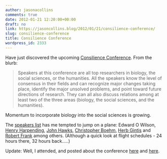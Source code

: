 ```yaml
---
author: jasonacollins
comments: true
date: 2012-01-21 12:20:00+00:00
draft: no
link: https://jasoncollins.blog/2012/01/21/consilience-conference/
slug: consilience-conference
title: Consilience Conference
wordpress_id: 2333
---
```


Have just discovered the upcoming [Consilience Conference](http://consilienceconference.com/). From the blurb:


<blockquote>Speakers at this conference are all top researchers in biology, the social sciences, or the humanities. All the speakers know the level of consensus in their fields and can recognize major changes taking place, identify the major unsolved problems, and point toward future directions of research. They can all also discuss relations among at least two of the three areas (biology, the social sciences, and the humanities).</blockquote>


Momentum to incorporate biology into the social sciences is growing.

The [speakers list](http://consilienceconference.com/invited-speakers) has me tempted to jump on a plane: Edward O Wilson, [Henry Harpending](http://www.amazon.com/gp/product/0465020429/ref=as_li_ss_tl?ie=UTF8&tag=evolvieconom-20&linkCode=as2&camp=1789&creative=390957&creativeASIN=0465020429), [John Hawks](http://johnhawks.net/weblog), [Christopher Boehm](http://www.amazon.com/gp/product/0674006917/ref=as_li_ss_tl?ie=UTF8&tag=evolvieconom-20&linkCode=as2&camp=1789&creative=390957&creativeASIN=0674006917), [Herb Gintis](http://www.amazon.com/gp/product/0691151253/ref=as_li_ss_tl?ie=UTF8&tag=evolvieconom-20&linkCode=as2&camp=1789&creative=390957&creativeASIN=0691151253) and [Robert Frank](https://jasoncollins.blog/2011/10/franks-the-darwin-economy/) among others. (Although a quick look at flight schedules - 24 hours there, 32 hours back.....)

Update: Well, I attended, and posted about the conference [here](https://jasoncollins.blog/2012/04/group-selection-and-the-social-sciences/) and [here](https://jasoncollins.blog/2012/04/consilience-conference-afterthoughts/).
